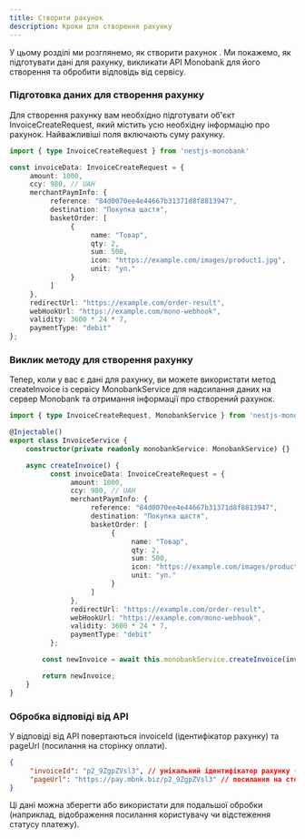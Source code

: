 ```yaml
---
title: Створити рахунок
description: Кроки для створення рахунку
---
```


У цьому розділі ми розглянемо, як створити рахунок . Ми покажемо, як підготувати дані для рахунку, викликати API Monobank для його створення та обробити відповідь від сервісу.

<Steps />

### Підготовка даних для створення рахунку

Для створення рахунку вам необхідно підготувати об'єкт InvoiceCreateRequest, який містить усю необхідну інформацію про рахунок. Найважливіші поля включають суму рахунку.

```typescript
import { type InvoiceCreateRequest } from 'nestjs-monobank'

const invoiceData: InvoiceCreateRequest = {
     amount: 1000,
     ccy: 980, // UAH
     merchantPaymInfo: {
          reference: "84d0070ee4e44667b31371d8f8813947",
          destination: "Покупка щастя",
          basketOrder: [
               {
                    name: "Товар",
                    qty: 2,
                    sum: 500,
                    icon: "https://example.com/images/product1.jpg",
                    unit: "уп."
               }
          ]
     },
     redirectUrl: "https://example.com/order-result",
     webHookUrl: "https://example.com/mono-webhook",
     validity: 3600 * 24 * 7,
     paymentType: "debit"
};
```

### Виклик методу для створення рахунку

Тепер, коли у вас є дані для рахунку, ви можете використати метод createInvoice із сервісу MonobankService для надсилання даних на сервер Monobank та отримання інформації про створений рахунок.

```typescript
import { type InvoiceCreateRequest, MonobankService } from 'nestjs-monobank';

@Injectable()
export class InvoiceService {
  	constructor(private readonly monobankService: MonobankService) {}

 	async createInvoice() {
          const invoiceData: InvoiceCreateRequest = {
               amount: 1000,
               ccy: 980, // UAH
               merchantPaymInfo: {
                    reference: "84d0070ee4e44667b31371d8f8813947",
                    destination: "Покупка щастя",
                    basketOrder: [
                         {
                              name: "Товар",
                              qty: 2,
                              sum: 500,
                              icon: "https://example.com/images/product1.jpg",
                              unit: "уп."
                         }
                    ]
               },
               redirectUrl: "https://example.com/order-result",
               webHookUrl: "https://example.com/mono-webhook",
               validity: 3600 * 24 * 7,
               paymentType: "debit"
          };

		const newInvoice = await this.monobankService.createInvoice(invoiceData);

		return newInvoice;
  	}
}
```

### Обробка відповіді від API

У відповіді від API повертаються invoiceId (ідентифікатор рахунку) та pageUrl (посилання на сторінку оплати).

```json
{
     "invoiceId": "p2_9ZgpZVsl3", // унікальний ідентифікатор рахунку (invoice).
     "pageUrl": "https://pay.mbnk.biz/p2_9ZgpZVsl3" // посилання на сторінку для оплати цього рахунку.
}
```

Ці дані можна зберегти або використати для подальшої обробки (наприклад, відображення посилання користувачу чи відстеження статусу платежу).
